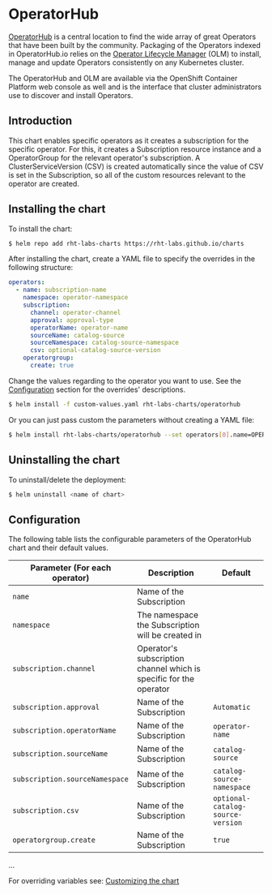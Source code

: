 
# OperatorHub

[OperatorHub](https://operatorhub.io/) is a central location to find the wide array of great Operators that have been built by the community. Packaging of the Operators indexed in OperatorHub.io relies on the  [Operator Lifecycle Manager](https://github.com/operator-framework/operator-lifecycle-manager) (OLM) to install, manage and update Operators consistently on any Kubernetes cluster.

The OperatorHub and OLM are available via the OpenShift Container Platform web console as well and is the interface that cluster administrators use to discover and install Operators.

## Introduction

This chart enables specific operators as it creates a subscription for the specific operator. For this, it creates a Subscription resource instance and a OperatorGroup for the relevant operator's subscription. A ClusterServiceVersion (CSV) is created automatically since the value of CSV is set in the Subscription, so all of the custom resources relevant to the operator are created.


## Installing the chart

To install the chart:

```bash
$ helm repo add rht-labs-charts https://rht-labs.github.io/charts
```
After installing the chart, create a YAML file to specify the overrides in the following structure:

```yaml
operators:
  - name: subscription-name
    namespace: operator-namespace
    subscription:
      channel: operator-channel
      approval: approval-type
      operatorName: operator-name
      sourceName: catalog-source
      sourceNamespace: catalog-source-namespace
      csv: optional-catalog-source-version
    operatorgroup:
      create: true
```

Change the values regarding to the operator you want to use. See the [Configuration](#configuration) section for the overrides' descriptions.

```bash
$ helm install -f custom-values.yaml rht-labs-charts/operatorhub
```
Or you can just pass custom the parameters without creating a YAML file:

```bash
$ helm install rht-labs-charts/operatorhub --set operators[0].name=OPERATOR_NAME,operators[0].namespace=OPERATOR_NAMESPACE ...
```

## Uninstalling the chart

To uninstall/delete the deployment:

```bash
$ helm uninstall <name of chart>
```

## <a name="configuration"></a>Configuration

The following table lists the configurable parameters of the OperatorHub chart and their default values.

| Parameter (For each operator)                             | Description                                                                  | Default                                        |
| ------------------------------------- | ---------------------------------------------------------------------------- | ---------------------------------------------- |
| `name`                        | Name of the Subscription                                                  |                                          |
| `namespace`                        | The namespace the Subscription will be created in                                                 |                                        |
| `subscription.channel`                        | Operator's subscription channel which is specific for the operator                                                 |                                        |
| `subscription.approval`                        | Name of the Subscription                                                  | `Automatic`                                          |
| `subscription.operatorName`                        | Name of the Subscription                                                  | `operator-name`                                          |
| `subscription.sourceName`                        | Name of the Subscription                                                  | `catalog-source`                                          |
| `subscription.sourceNamespace`                        | Name of the Subscription                                                  | `catalog-source-namespace`                                          |
| `subscription.csv`                        | Name of the Subscription                                                  | `optional-catalog-source-version`                                          |
| `operatorgroup.create`                        | Name of the Subscription                                                  | `true`                                          |
...

For overriding variables see: [Customizing the chart](https://docs.helm.sh/using_helm/#customizing-the-chart-before-installing)

<!--stackedit_data:
eyJoaXN0b3J5IjpbLTgxNjUyMzQ5MCwtMjAzMjcyNTgwMywxNz
U4OTA3MjIyLC0zNDY2Mzg4OTgsLTEyODgzMTM2NzMsMzQzMzM3
Njg3XX0=
-->
